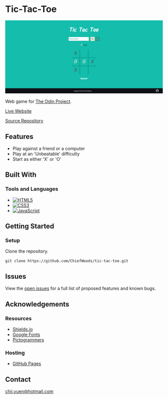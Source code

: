# Tic-Tac-Toe

![Landing Screenshot](images/landing_screenshot.png)

Web game for [The Odin Project](https://www.theodinproject.com/).

[Live Website](https://chiefwoods.github.io/tic-tac-toe/)  

[Source Repository](https://github.com/ChiefWoods/tic-tac-toe)

## Features

- Play against a friend or a computer
- Play at an 'Unbeatable' difficulty
- Start as either 'X' or 'O'

## Built With

### Tools and Languages

- [![HTML5](https://img.shields.io/badge/HTML5-grey?style=for-the-badge&logo=html5)](https://html5.org/)
- [![CSS3](https://img.shields.io/badge/CSS3-306AF1?style=for-the-badge&logo=css3)](https://www.w3.org/Style/CSS/Overview.en.html)
- [![JavaScript](https://img.shields.io/badge/Javascript-1B1E21?style=for-the-badge&logo=javascript)](https://js.org/index.html)

## Getting Started

### Setup

Clone the repository.

```
git clone https://github.com/ChiefWoods/tic-tac-toe.git
```

## Issues

View the [open issues](https://github.com/ChiefWoods/tic-tac-toe/issues) for a full list of proposed features and known bugs.

## Acknowledgements

### Resources

- [Shields.io](https://shields.io/)
- [Google Fonts](https://fonts.google.com/)
- [Pictogrammers](https://pictogrammers.com/)

### Hosting

- [GitHub Pages](https://pages.github.com/)

## Contact

[chii.yuen@hotmail.com](mailto:chii.yuen@hotmail.com)
